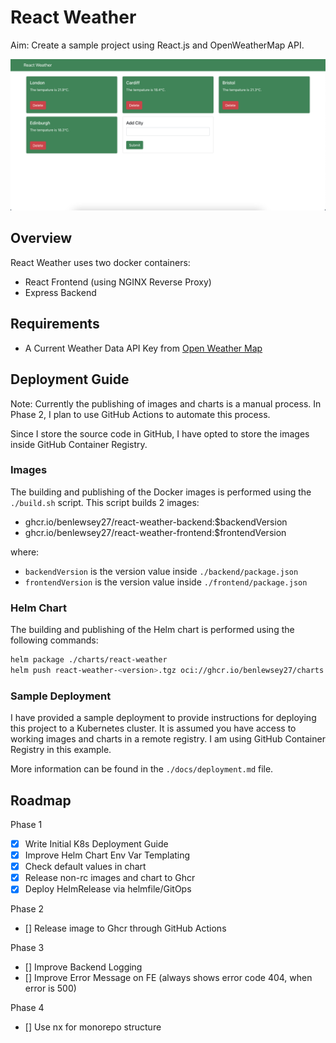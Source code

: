 # React Weather

Aim: Create a sample project using React.js and OpenWeatherMap API.

<img src='./docs/MainPage.png' alt='React Weather Display'>

## Overview

React Weather uses two docker containers:

- React Frontend (using NGINX Reverse Proxy)
- Express Backend

## Requirements

- A Current Weather Data API Key from [Open Weather Map](https://openweathermap.org/)

## Deployment Guide

Note: Currently the publishing of images and charts is a manual process. In Phase 2, I plan to use GitHub Actions to automate this process.

Since I store the source code in GitHub, I have opted to store the images inside GitHub Container Registry.

### Images

The building and publishing of the Docker images is performed using the `./build.sh` script. This script builds 2 images:
- ghcr.io/benlewsey27/react-weather-backend:$backendVersion
- ghcr.io/benlewsey27/react-weather-frontend:$frontendVersion

where:
- `backendVersion` is the version value inside `./backend/package.json`
- `frontendVersion` is the version value inside `./frontend/package.json`

### Helm Chart

The building and publishing of the Helm chart is performed using the following commands:

```bash
helm package ./charts/react-weather
helm push react-weather-<version>.tgz oci://ghcr.io/benlewsey27/charts
```

### Sample Deployment

I have provided a sample deployment to provide instructions for deploying this project to a Kubernetes cluster. It is assumed you have access to working images and charts in a remote registry. I am using GitHub Container Registry in this example.

More information can be found in the `./docs/deployment.md` file.

## Roadmap

Phase 1
- [X] Write Initial K8s Deployment Guide
- [X] Improve Helm Chart Env Var Templating
- [X] Check default values in chart
- [X] Release non-rc images and chart to Ghcr
- [X] Deploy HelmRelease via helmfile/GitOps

Phase 2
- [] Release image to Ghcr through GitHub Actions

Phase 3
- [] Improve Backend Logging
- [] Improve Error Message on FE (always shows error code 404, when error is 500)

Phase 4
- [] Use nx for monorepo structure
